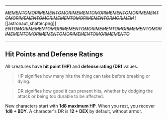 
---

~~*MEMENTOMORIMEMENTOMORIMEMENTOMORIMEMENTOMORIMEMENTOMORIMEMENTOMORIMEMENTOMORIMEMENTORMORIMEM*~~
![[astronaut_shatter.png]]
*~~ENTOMORIMEMENTOMORIMEMENTOMORIMEMENTOMORIMEMENTOMORIMEMENTOMORIMEMENTOMORIMEMENTOMORIMEMENTO~~*

---


## Hit Points and Defense Ratings

All creatures have **hit point (HP)** and **defense rating (DR)** values.

> HP signifies how many hits the thing can take before breaking or dying.

> DR signifies how good it can prevent hits, whether by dodging the attack or being too durable to be affected.

New characters start with **1d8 maximum HP**. When you rest, you recover **1d8 + BDY**.
A character's DR is **12 + DEX** by default, without armor.